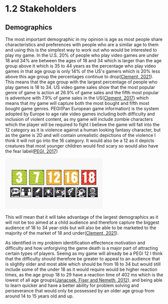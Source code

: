 # 1.2 Stakeholders

## Demographics

The most important demographic in my opinion is age as most people share characteristics and preferences with people who are a similar age to them and using this is the simplest way to work out who would be interested to play my game.  In the U.S. 20% of people who play video games are under 18 and 34% are between the ages of 18 and 34 which is larger than the age group above it which is 35 to 44 years as the percentage who play video games in that age group is only 14% of the US's gamers which is 20% less above this age group the percentages continue to drop([Clement, 2021](../reference-list-stakeholders.md)).  This means that the age group with the largest percentage of people who play games is 18 to 34.  US video game sales show that the most popular genre of game is action at 26.9% of game sales and the fifth most popular is adventure with 7.9% of game sales in the US([Clement, 2017](../reference-list-stakeholders.md)) which means that my game will capture both the most bought and fifth most bought game genres.  PEGI(Pan European game information) is the system adopted by Europe to age rate video games including both difficulty and inclusion of violent content, as my game will include zombie characters which the player will be required to fight I believe the game will fall into the 12 category as it is violence against a human looking fantasy character, but as the game is 2D and will contain unrealistic depictions of the violence I think it will not go into the 16 category.  It would also be a 12 as it depicts creatures that most younger children would find scary so would also have the fear label([PEGI, 2017](../reference-list-stakeholders.md))

![PEGI rating system.](../.gitbook/assets/image.png)

This will mean that it will take advantage of the largest demographics as it will not be too aimed at a child audience and therefore capture the biggest audience of 18 to 34 year-olds but will also be able to be marketed to the majority of the market of 18 and under([Clement, 2021](../reference-list-stakeholders.md)).

As identified in my problem identification effectence motivation and difficulty and how unforgiving the game death is a major part of attracting certain types of players.  Seeing as my game will already be a PEGI 12 I think that the difficulty should therefore be greater to appeal to an audience that is slightly older and most able which should be from 18 to 34 but would still include some of the under 18 as it would require would be higher reaction times, as the age group 18 to 29 have a reaction time of 402 ms which is the lowest of all age groups([Janacsek, Fiser and Nemeth, 2012](../reference-list-stakeholders.md)), and being able to learn quicker and have a better ability for problem solving and perseverance that would only be possessed by an older age group from around 14 to 15 years old and up.
